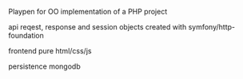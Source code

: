 Playpen for OO implementation of a PHP project

api
reqest, response and session objects created with symfony/http-foundation

frontend
pure html/css/js

persistence
mongodb

